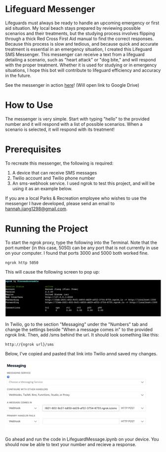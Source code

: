 # Lifeguard Messenger

Lifeguards must always be ready to handle an upcoming emergency or first aid situation. My local beach stays prepared by reviewing possible scenarios and their treatments, but the studying process involves flipping through a thick Red Cross First Aid manual to find the correct responses. Because this process is slow and tedious, and because quick and accurate treatment is essential in an emergency situation, I created this Lifeguard SMS Messenger. This messenger can receive a text from a lifeguard detailing a scenario, such as "heart attack" or "dog bite," and will respond with the proper treatment. Whether it is used for studying or in emergency situations, I hope this bot will contribute to lifeguard efficiency and accuracy in the future.

See the messenger in action [here](https://drive.google.com/file/d/1sIkFuaLDHSfj0gsXDTpLPJaf1r3CLSGd/view?usp=sharing)! (Will open link to Google Drive)

# How to Use

The messenger is very simple. Start with typing "hello" to the provided number and it will respond with a list of possible scenarios. When a scenario is selected, it will respond with its treatment!


# Prerequisites

To recreate this messenger, the following is required:

1. A device that can receive SMS messages
2. Twilio account and Twilio phone number
3. An sms-webhook service. I used ngrok to test this project, and will be using it as an example below.

If you are a local Parks & Recreation employee who wishes to use the messenger I have developed, please send an email to hannah.jiang1298@gmail.com.

# Running the Project

To start the ngrok proxy, type the following into the Terminal. Note that the port number (in this case, 5050) can be any port that is not currently in use on your computer. I found that ports 3000 and 5000 both worked fine.

```
ngrok http 5050
```

This will cause the following screen to pop up:

![alt text](https://github.com/hannahrjiang/LifeguardMessenger/blob/main/Images/TerminalView.png "Termial View")

In Twilio, go to the section "Messaging" under the "Numbers" tab and change the settings beside "When a message comes in" to the provided ngrok link. Then, add /sms behind the url. It should look something like this:

```
http://{ngrok url}/sms
```

Below, I've copied and pasted that link into Twilio annd saved my changes.

![alt text](https://github.com/hannahrjiang/LifeguardMessenger/blob/main/Images/TwilioView.png "Twilio View")

Go ahead and run the code in LifeguardMessage.ipynb on your device. You should now be able to text your number and recieve a response.
